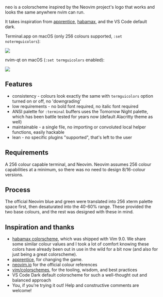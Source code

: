 neo is a colorscheme inspired by the Neovim project's logo that works and looks the
same anywhere nvim can run.

It takes inspiration from [apprentice](https://github.com/romainl/apprentice),
[habamax](https://github.com/habamax/vim-habamax), and the VS Code default dark.

Terminal.app on macOS (only 256 colours supported, `:set notermguicolors`):

![](https://user-images.githubusercontent.com/7416158/242019061-d5572c8a-5c3d-4cf0-b0f1-7bbba0f38fcb.png)

nvim-qt on macOS (`:set termguicolors` enabled):

![](https://user-images.githubusercontent.com/7416158/242020361-37132684-a6f4-43bb-b8a0-d3c7d73054aa.png)

## Features

* consistency - colours look exactly the same with `termguicolors` option turned on or off, no 'downgrading'
* low requirements - no bold font required, no italic font required
* ANSI palette for `:terminal` buffers uses the Tomorrow Night palette, which
has been battle tested for years now (default Alacritty theme as well)
* maintainable - a single file, no importing or convoluted local helper functions, easily hackable
* lean - no specific plugins "supported", that's left to the user

## Requirements

A 256 colour capable terminal, and Neovim.
Neovim assumes 256 colour capabilities at a minimum, so there was no need to
design 8/16-colour versions.

## Process

The official Neovim blue and green were translated into 256 xterm palette space first, then desaturated
into the 40-60% range. These provided the two base colours, and the rest was designed with these in mind.

## Inspiration and thanks

* [habamax colorscheme](https://github.com/habamax/vim-habamax), which was
shipped with Vim 9.0. We share some similar colour values and I took a lot
of comfort knowing these colors have already been out in use in the wild for a
bit now (and also for just being a great colorscheme).
* [apprentice](https://github.com/romainl/apprentice), for changing the game.
* [neovim.io](https://neovim.io) for the official colour references
* [vim/colorschemes](https://github.com/vim/colorschemes), for the tooling,
wisdom, and best practices
* VS Code Dark default colorscheme for such a well-thought out and balanced
approach
* You, if you're trying it out! Help and constructive comments are welcome!

